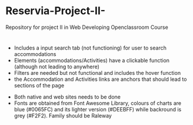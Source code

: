 # Reservia-Project-II-
Repository for project II in Web Developing Openclassroom Course 
# 
* Includes a input search tab (not functioning) for user to search accommodations
* Elements (accommodations/Activities) have a clickable function (although not leading to anywhere)
* Filters are needed but not functional and includes the hover function
* the Accommodation and Activities links are anchors that should lead to sections of the page
- Both native and web sites needs to be done
- Fonts are obtained from Font Awesome Library, colours of charts are blue (#0065FC) and its lighter version (#DEEBFF) while backround is grey (#F2F2). Family should be Raleway
